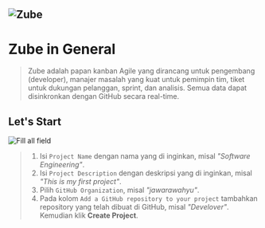 
![Zube](https://zube.io/images/45001cebe04ef1725a03259b174cf3a6.combo_blue.svg)
---


# Zube in General

> Zube adalah papan kanban Agile yang dirancang untuk pengembang (developer), manajer masalah yang kuat untuk pemimpin tim, tiket untuk dukungan pelanggan, sprint, dan analisis. Semua data dapat disinkronkan dengan GitHub secara real-time.

## Let's Start

![Fill all field](https://lh3.googleusercontent.com/-OBksglMHMLk/WFcv_PkVS6I/AAAAAAAAAPM/c-KJ4UcmvSM5nKuV4neN0MQZvVWIlB-qQCLcB/s0/5.png "5.png")

> 1. Isi `Project Name` dengan nama yang di inginkan, misal _"Software Engineering"_.
> 2. Isi `Project Description` dengan deskripsi yang di inginkan, misal _"This is my first project"_.
> 3. Pilih `GitHub Organization`, misal _"jawarawahyu"_.
> 4. Pada kolom `Add a GitHub repository to your project` tambahkan repository yang telah dibuat di GitHub, misal _"Develover"_. Kemudian klik **Create Project**.

